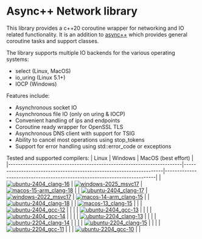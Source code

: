# Async++ Network library
This library provides a c++20 coroutine wrapper for networking and IO related functionality.
It is an addition to [async++](https://github.com/asyncpp/asyncpp) which provides general coroutine tasks and support classes.

The library supports multiple IO backends for the various operating systems:
- select (Linux, MacOS)
- io_uring (Linux 5.1+)
- IOCP (Windows)

Features include:
- Asynchronous socket IO
- Asynchronous file IO (only on uring & IOCP)
- Convenient handling of ips and endpoints
- Coroutine ready wrapper for OpenSSL TLS
- Asynchronous DNS client with support for TSIG
- Ability to cancel most operations using stop_tokens
- Support for error handling using std::error_code or exceptions

Tested and supported compilers:
| Linux                                                                 | Windows                                                             | MacOS (best effort)                                                      |
|-----------------------------------------------------------------------|---------------------------------------------------------------------|--------------------------------------------------------------------------|
| [![ubuntu-2404_clang-16][img_ubuntu-2404_clang-16]][Compiler-Support] | [![windows-2025_msvc17][img_windows-2025_msvc17]][Compiler-Support] | [![macos-15-arm_clang-18][img_macos-15-arm_clang-18]][Compiler-Support]  |
| [![ubuntu-2404_clang-17][img_ubuntu-2404_clang-17]][Compiler-Support] | [![windows-2022_msvc17][img_windows-2022_msvc17]][Compiler-Support] | [![macos-14-arm_clang-15][img_macos-14-arm_clang-15]][Compiler-Support]  |
| [![ubuntu-2404_clang-18][img_ubuntu-2404_clang-18]][Compiler-Support] |                                                                     | [![macos-13_clang-15][img_macos-13_clang-15]][Compiler-Support]          |                                                                     |
| [![ubuntu-2404_gcc-12][img_ubuntu-2404_gcc-12]][Compiler-Support]     |                                                                     |                                                                          |
| [![ubuntu-2404_gcc-13][img_ubuntu-2404_gcc-13]][Compiler-Support]     |                                                                     |                                                                          |
| [![ubuntu-2404_gcc-14][img_ubuntu-2404_gcc-14]][Compiler-Support]     |                                                                     |                                                                          |
| [![ubuntu-2204_clang-13][img_ubuntu-2204_clang-13]][Compiler-Support] |                                                                     |                                                                          |
| [![ubuntu-2204_clang-14][img_ubuntu-2204_clang-14]][Compiler-Support] |                                                                     |                                                                          |
| [![ubuntu-2204_clang-15][img_ubuntu-2204_clang-15]][Compiler-Support] |                                                                     |                                                                          |
| [![ubuntu-2204_gcc-11][img_ubuntu-2204_gcc-11]][Compiler-Support]     |                                                                     |
| [![ubuntu-2204_gcc-10][img_ubuntu-2204_gcc-10]][Compiler-Support]     |                                                                     |


[img_ubuntu-2404_clang-16]: https://img.shields.io/endpoint?url=https://raw.githubusercontent.com/asyncpp/asyncpp-io/badges/compiler/ubuntu-2404_clang-16/shields.json
[img_ubuntu-2404_clang-17]: https://img.shields.io/endpoint?url=https://raw.githubusercontent.com/asyncpp/asyncpp-io/badges/compiler/ubuntu-2404_clang-17/shields.json
[img_ubuntu-2404_clang-18]: https://img.shields.io/endpoint?url=https://raw.githubusercontent.com/asyncpp/asyncpp-io/badges/compiler/ubuntu-2404_clang-18/shields.json
[img_ubuntu-2404_gcc-12]: https://img.shields.io/endpoint?url=https://raw.githubusercontent.com/asyncpp/asyncpp-io/badges/compiler/ubuntu-2404_gcc-12/shields.json
[img_ubuntu-2404_gcc-13]: https://img.shields.io/endpoint?url=https://raw.githubusercontent.com/asyncpp/asyncpp-io/badges/compiler/ubuntu-2404_gcc-13/shields.json
[img_ubuntu-2404_gcc-14]: https://img.shields.io/endpoint?url=https://raw.githubusercontent.com/asyncpp/asyncpp-io/badges/compiler/ubuntu-2404_gcc-14/shields.json
[img_ubuntu-2204_clang-13]: https://img.shields.io/endpoint?url=https://raw.githubusercontent.com/asyncpp/asyncpp-io/badges/compiler/ubuntu-2204_clang-13/shields.json
[img_ubuntu-2204_clang-14]: https://img.shields.io/endpoint?url=https://raw.githubusercontent.com/asyncpp/asyncpp-io/badges/compiler/ubuntu-2204_clang-14/shields.json
[img_ubuntu-2204_clang-15]: https://img.shields.io/endpoint?url=https://raw.githubusercontent.com/asyncpp/asyncpp-io/badges/compiler/ubuntu-2204_clang-15/shields.json
[img_ubuntu-2204_gcc-11]: https://img.shields.io/endpoint?url=https://raw.githubusercontent.com/asyncpp/asyncpp-io/badges/compiler/ubuntu-2204_gcc-11/shields.json
[img_ubuntu-2204_gcc-10]: https://img.shields.io/endpoint?url=https://raw.githubusercontent.com/asyncpp/asyncpp-io/badges/compiler/ubuntu-2204_gcc-10/shields.json
[img_windows-2025_msvc17]: https://img.shields.io/endpoint?url=https://raw.githubusercontent.com/asyncpp/asyncpp-io/badges/compiler/windows-2025_msvc17/shields.json
[img_windows-2022_msvc17]: https://img.shields.io/endpoint?url=https://raw.githubusercontent.com/asyncpp/asyncpp-io/badges/compiler/windows-2022_msvc17/shields.json
[img_macos-15-arm_clang-18]: https://img.shields.io/endpoint?url=https://raw.githubusercontent.com/asyncpp/asyncpp-io/badges/compiler/macos-15-arm_clang-18/shields.json
[img_macos-14-arm_clang-15]: https://img.shields.io/endpoint?url=https://raw.githubusercontent.com/asyncpp/asyncpp-io/badges/compiler/macos-14-arm_clang-15/shields.json
[img_macos-13_clang-15]: https://img.shields.io/endpoint?url=https://raw.githubusercontent.com/asyncpp/asyncpp-io/badges/compiler/macos-13_clang-15/shields.json
[Compiler-Support]: https://github.com/asyncpp/asyncpp-io/actions/workflows/compiler-support.yml
